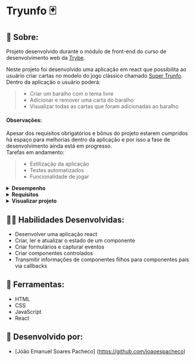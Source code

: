# Tryunfo 🃏

## 📄 Sobre:

Projeto desenvolvido durante o módulo de front-end do curso de desenvolvimento web da [Trybe](https://www.betrybe.com/).

Neste projeto foi desenvolvido uma aplicação em react que possibilita ao usuário criar cartas no modelo do jogo clássico chamado [Super Trunfo](https://pt.wikipedia.org/wiki/Super_Trunfo).
</br>
Dentro da aplicação o usuário poderá:
> * Criar um baralho com o tema livre
> * Adicionar e remover uma carta do baralho
> * Visualizar todas as cartas que foram adicionadas ao baralho


#### Observações:
Apesar dos requisitos obrigatórios e bônus do projeto estarem cumpridos há espaço para melhorias dentro da aplicação e por isso a fase de desenvolvimento ainda está em progresso.
</br>
Tarefas em andamento:
> * Estilização da aplicação
> * Testes automatizados
> * Funcionalidade de jogar


<details>
<summary><strong>Desempenho</strong></summary>
Aprovado com 100% de desempenho em todos os requisitos
</details>

<details>
<summary><strong>Requisitos</strong></summary>
</br>
<strong>Requisitos obrigatórios:</strong>
</br>
1. Crie o formulário que será usado para adicionar cartas ao baralho </br>
2. Adicione as props necessárias ao componente de formulário </br> 
3. Crie e renderize o componente Card com as props necessárias </br>
4. Crie o preview da carta que está sendo criada pelo formulário </br>
5. Faça a validação do botão de Salvar no formulário </br>
6. Crie a função do botão salvar </br>
7. Crie a validação do Super Trunfo </br>
8. Exiba a lista de cartas que estão salvas no estado </br>
9. Crie um botão para remover uma carta do baralho </br>
</br>
<strong>Requisitos bônus:</strong>
</br>
10. Crie o filtro pelo nome da carta </br>
11. Crie o filtro por raridade da carta </br>
12. Crie o filtro de Super Trunfo </br>
</details>

<details>
<summary><strong>Visualizar projeto</strong></summary>
:construction: Área em construção ! :construction:
</details>

## 🤹🏽 Habilidades Desenvolvidas:
* Desenvolver uma aplicação react
* Criar, ler e atualizar o estado de um componente
* Criar formulários e capturar eventos
* Criar componentes controlados
* Transmitir informações de componentes filhos para componentes pais via callbacks

## 🧰 Ferramentas:
* HTML
* CSS
* JavaScript
* React

## 📝 Desenvolvido por:
* [João Emanuel Soares Pacheco] (https://github.com/joaoespacheco)
